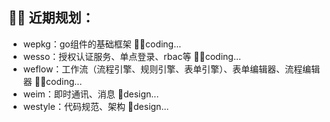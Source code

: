 ## 👩‍💻 近期规划：
- wepkg：go组件的基础框架 👩‍💻coding...
- wesso：授权认证服务、单点登录、rbac等 👩‍💻coding...
- weflow：工作流（流程引擎、规则引擎、表单引擎）、表单编辑器、流程编辑器 👩‍💻coding...
- weim：即时通讯、消息 🙋design...
- westyle：代码规范、架构 🙋‍design...

<!--

**Here are some ideas to get you started:**

🙋‍♀️ A short introduction - what is your organization all about?
🌈 Contribution guidelines - how can the community get involved?
👩‍💻 Useful resources - where can the community find your docs? Is there anything else the community should know?
🍿 Fun facts - what does your team eat for breakfast?
🧙 Remember, you can do mighty things with the power of [Markdown](https://docs.github.com/github/writing-on-github/getting-started-with-writing-and-formatting-on-github/basic-writing-and-formatting-syntax)
-->
